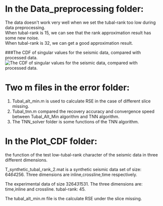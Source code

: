 In the Data_preprocessing folder: 
==
The data doesn't work very well when we set the tubal-rank too low during data preprocessing. <br>
When tubal-rank is 15, we can see that the rank approximation result has some new noise.  <br>
When tubal-rank is 32, we can get a good approximation result. <br>

###The CDF of singular values for the seismic data, compared with processed data.
![The CDF of singular values for the seismic data, compared with processed data.](https://github.com/hust512/Seismic_Sensory_Data_Analysis/blob/master/Data_preprocessing/原始数据与预处理数据的CDF图对比.png)

Two m files in the error folder:
==
1. Tubal_alt_min.m is used to calculate RSE in the case of different slice missing. <br>
2. Tubal_tnn.m compared the recovery accuracy and convergence speed between Tubal_Alt_Min algorithm and TNN algorithm. <br>
3. The TNN_solver folder is some functions of the TNN algorithm. <br>

In the Plot_CDF folder:
==
the function of the test low-tubal-rank character of the seismic data in three different dimensions. <br>



T_synthetic_tubal_rank_2.mat is a synthetic seismic data set of size: 64*64*256. Three dimensions are inline,crossline,time respectively. <br> 

The experimental data of size 326*431*531. The three dimensions are: time,inline and crossline. tubal-rank: 45. <br>

The tubal_alt_min.m file is the calculate RSE under the slice missing. <br>
